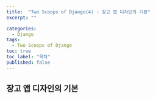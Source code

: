 ```yaml
---
title:  "Two Scoops of Django(4) - 장고 앱 디자인의 기본"
excerpt: ""

categories:
  - Django
tags:
  - Two Scoops of Django
toc: true
toc_label: "목차"
published: false
---
```


## 장고 앱 디자인의 기본

